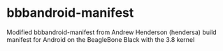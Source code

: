 # bbbandroid-manifest
Modified bbbandroid-manifest from Andrew Henderson (hendersa) build manifest for Android on the BeagleBone Black with the 3.8 kernel
